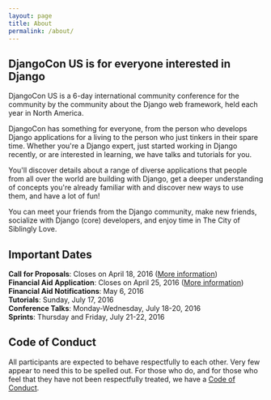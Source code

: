```yaml
---
layout: page
title: About
permalink: /about/
---
```


## DjangoCon US is for everyone interested in Django

DjangoCon US is a 6-day international community conference for the community
by the community about the Django web framework, held each year in North
America.

DjangoCon has something for everyone, from the person who develops Django
applications for a living to the person who just tinkers in their spare time.
Whether you're a Django expert, just started working in Django recently, or
are interested in learning, we have talks and tutorials for you.

You'll discover details about a range of diverse applications that people from
all over the world are building with Django, get a deeper understanding of
concepts you're already familiar with and discover new ways to use them, and
have a lot of fun!

You can meet your friends from the Django community, make new friends,
socialize with Django (core) developers, and enjoy time in The City of
Siblingly Love.

## Important Dates

**Call for Proposals**: Closes on April 18, 2016 ([More information](https://2016.djangocon.us/speaking/))  
**Financial Aid Application**: Closes on April 25, 2016 ([More information](https://2016.djangocon.us/financialaid/))  
**Financial Aid Notifications**: May 6, 2016  
**Tutorials**: Sunday, July 17, 2016  
**Conference Talks**: Monday-Wednesday, July 18-20, 2016  
**Sprints**: Thursday and Friday, July 21-22, 2016

## Code of Conduct

All participants are expected to behave respectfully to each other. Very few
appear to need this to be spelled out. For those who do, and for those who
feel that they have not been respectfully treated, we have a [Code of
Conduct](https://2016.djangocon.us/coc/).

